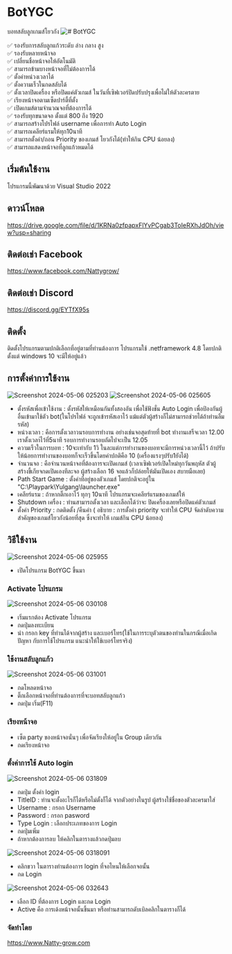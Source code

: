 # BotYGC
บอทสลับลูกเกมส์โยวกัง 
![# BotYGC](https://github.com/nattikomatti/-BotYGC/assets/45087644/12bdbbaa-81b0-4673-bd78-da73adfa9639)

✅ รองรับการสลับลูกแก้วระดับ ล่าง กลาง สูง\
✅ รองรับหลายหน้าจอ\
✅ เปลี่ยนชื่อหน้าจอให้อัตโนมัติ\
✅ สามารถข้ามบางหน้าจอที่ไม่ต้องการได้\
✅ ตั้งค่าหน่วงเวลาได้\
✅ ตั้งความเร็วในกดสลับได้\
✅ ตั้งเวลาปิดเครื่อง หรือปิดแค่ตัวเกมส์ ในวันที่เซิฟเวอร์ปิดปรับปรุงเพื่อไม่ให้ตัวละครตาย\
✅ เรียงหน้าจอตามเซ็ตปาร์ตี้ที่ตั้ง\
✅ เปิดเกมส์ตามจำนวณจอที่ต้องการได้\
✅ รองรับทุกขนาดจอ ตั้งแต่ 800 ถึง 1920\
✅ สามารถสร้างโปรไฟล์ username เพื่อการทำ Auto Login\
✅ สามารถเคลียร์แรมให้ทุก10นาที\
✅ สามารถตั้งค่า/ถอน Priority ของเกมส์ โยวกังได้(ทำให้กิน CPU น้อยลง)\
✅ สามารถแสดงหน้าจอที่ลูกแก้วหมดได้

## เริ่มต้นใช้งาน
โปรแกรมนี้พัฒนาด้วย Visual Studio 2022

## ดาวน์โหลด
<a>https://drive.google.com/file/d/1KRNa0zfpapxFlYvPCgab3ToIeRXhJdOh/view?usp=sharing</a>
## ติดต่อเช่า Facebook
<a>https://www.facebook.com/Nattygrow/</a>
## ติดต่อเช่า Discord
<a>https://discord.gg/EYTfX95s</a>

## ติดตั้ง
ติดตั้งโปรแกรมตามปกติเลือกที่อยู่ตามที่ท่านต้องการ โปรแกรมใช้ .netframework 4.8 โดยปกติ ตั้งแต่ windows 10 จะมีให้อยู่แล้ว

## การตั้งค่าการใช้งาน

![Screenshot 2024-05-06 025203](https://github.com/nattikomatti/-BotYGC/assets/45087644/5bfbeece-cf78-4ff0-8d26-d25da5098999)
![Screenshot 2024-05-06 025605](https://github.com/nattikomatti/-BotYGC/assets/45087644/265dcc2f-e632-42ad-97d0-0952b6f90a98)
- ตั้งรหัสเพื่อเข้าใช้งาน : ตั้งรหัสให้เหมือนกันทั้งสองอัน เพื่อใช้ฟังชั่น Auto Login เพื่อป้องกันผู้อื่นเข้ามาใช้ตัว bot(ในโปรไฟล์ จะถูกเข้ารหัสเอาไว้ แม้แต่ตัวผู้สร้างก็ไม่สามารถช่วยได้ถ้าท่านลืมรหัส)
- หน่วงเวลา : คือการตั้งเวลาวนรอบการทำงาน อย่างเช่นจอสุดท้ายที่ bot ทำงานเสร็จเวลา 12.00 เราตั้งเวลา่ไว้ที่5นาที  รอบการทำงานรอบถัดไปจะเป็น 12.05
- ความเร็วในการบอท : 10จะเท่ากับ 1วิ ในละแต่การทำงานของบอทจะมีการหน่วงเวลานี้ไว้ ถ้าปรับให้น้อยการทำงานของบอทก็จะเร็วขึ้นโดยค่าปกติคือ 10 (เครื่องแรงๆปรับ1ยังได้)
- จำนวนจอ : คือจำนวนหน้าจอที่ต้องการจะเปิดเกมส์ (เวลาเซิฟเวอร์เปิดใหม่ทุกวันพฤหัส ตัวผู้สร้างขี้เกียจกดเปิดเองทีละจอ ผู้สร้างเลือก 16 จอแล้วก็ปล่อยให้มันเปิดเอง สบายมือเลย)
- Path Start Game : ตั้งค่าที่อยู่ของตัวเกมส์  โดยปกติจะอยู่ใน "C:\Playpark\Yulgang\launcher.exe"
- เคลียร์แรม : ถ้าหากติ๊กเอาไว้ ทุกๆ 10นาที โปรแกรมจะเคลียร์แรมของเกมส์ให้
- Shutdown เครื่อง : ท่านสามารถตั้งเวลา และเลือกได้ว่าจะ ปิดเครื่องเลยหรือปิดแค่ตัวเกมส์
- ตั้งค่า Priority : กดติดตั้ง /คืนค่า ( อธิบาย : การตั้งค่า priority จะทำให้ CPU จัดลำดับความสำคัญของเกมส์โยวกังน้อยที่สุด ซึ่งจะทำให้ เกมส์กิน CPU น้อยลง)
  

## วิธีใช้งาน
![Screenshot 2024-05-06 025955](https://github.com/nattikomatti/-BotYGC/assets/45087644/a695177c-1245-4557-84b3-4ec880753291)
- เปิดโปรแกรม BotYGC ขึ้นมา
### Activate โปรแกรม
![Screenshot 2024-05-06 030108](https://github.com/nattikomatti/-BotYGC/assets/45087644/2ddb65cd-2cd8-42b6-8a25-16257b8de746)

- เริ่มแรกต้อง Activate โปรแกรม
- กดปุ่มลงทะเบียน
- นำ กรอก key ที่ท่านได้จากผู้สร้าง และเบอร์โทร(ใช้ในการระบุตัวตนของท่านในกรณีเมื่อเกิดปัญหา กับการใช้โปรแกรม แนะนำให้ใช้เบอร์โทรจริง)

  
### ใช้งานสลับลูกแก้ว
![Screenshot 2024-05-06 031001](https://github.com/nattikomatti/-BotYGC/assets/45087644/10796add-d80c-4e13-b162-4151d62f53d4)
- กดโหลดหน้าจอ
- ติ๊กเลือกหน้าจอที่ท่านต้องการที่จะบอทสลับลูกแก้ว
- กดปุ่ม เริ่ม(F11)

  
### เรียงหน้าจอ
- เซ็ต party ของหน้าจอนั่นๆ เพื่อจัดเรียงให้อยู่ใน Group เดียวกัน
- กดเรียงหน้าจอ

### ตั้งค่าการใช้  Auto login
![Screenshot 2024-05-06 031809](https://github.com/nattikomatti/-BotYGC/assets/45087644/f94e4606-7f1a-425d-bdb5-8e02403d462d)

- กดปุ่ม ตั้งค่า login
- TitleID : ท่านจะตั้งอะไรก็ได้หรือไม่ตั้งก็ได้ จากตัวอย่างในรูป ผู้สร้างใช้ชื่อของตัวละครมาใส่
- Username : กรอก Username
- Password : กรอก pasword
- Type Login : เลือกประเภทของการ Login
- กดปุ่มเพิ่ม
- ถ้าหากต้องการลบ ให้คลิกในตารางแล้วกดปุ่มลบ

![Screenshot 2024-05-06 0318091](https://github.com/nattikomatti/-BotYGC/assets/45087644/ec06b7fd-99c1-4f7f-9658-617e9ac62935)


- คลิกขวา ในตารางท่านต้องการ login ที่จอไหนให้เลือกจอนั้น
- กด Login
  
![Screenshot 2024-05-06 032643](https://github.com/nattikomatti/-BotYGC/assets/45087644/c44caed7-1e24-4cc8-b405-37c5272cd9c0)

- เลือก ID ที่ต้องการ Login และกด Login
- Active คือ การเด้งหน้าจอนั้นขึ้นมา หรือท่านสามารถดับเบิลคลิกในตารางก็ได้

### จัดทำโดย
<a>https://www.Natty-grow.com</a>
